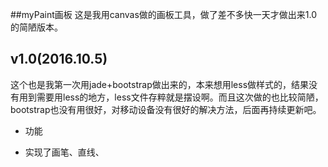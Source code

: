 ##myPaint画板
这是我用canvas做的画板工具，做了差不多快一天才做出来1.0的简陋版本。

## v1.0(2016.10.5)
这个也是我第一次用jade+bootstrap做出来的，本来想用less做样式的，结果没有用到需要用less的地方，less文件存粹就是摆设啊。而且这次做的也比较简陋，bootstrap也没有用很好，对移动设备没有很好的解决方法，后面再持续更新吧。

* 功能
 + 实现了画笔、直线、
